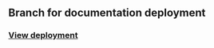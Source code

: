 ## Branch for documentation deployment
### [View deployment](https://danila-pechenev.github.io/InstructionAnalysisFramework/)